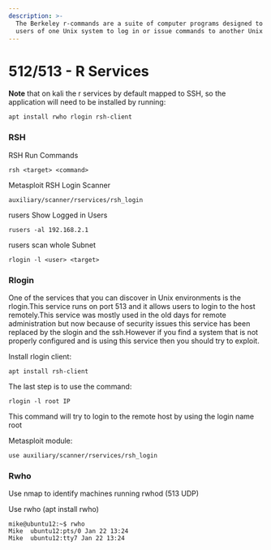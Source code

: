 ```yaml
---
description: >-
  The Berkeley r-commands are a suite of computer programs designed to enable
  users of one Unix system to log in or issue commands to another Unix computer.
---
```


# 512/513 - R Services

**Note** that on kali the r services by default mapped to SSH, so the application will need to be installed by running:

`apt install rwho rlogin rsh-client`

### RSH

RSH Run Commands 

`rsh <target> <command>` 

Metasploit RSH Login Scanner 

`auxiliary/scanner/rservices/rsh_login` 

rusers Show Logged in Users 

`rusers -al 192.168.2.1` 

rusers scan whole Subnet 

`rlogin -l <user> <target>` 

### Rlogin 

One of the services that you can discover in Unix environments is the rlogin.This service runs on port 513 and it allows users to login to the host remotely.This service was mostly used in the old days for remote administration but now because of security issues this service has been replaced by the slogin and the ssh.However if you find a system that is not properly configured and is using this service then you should try to exploit. 

Install rlogin client:  

`apt install rsh-client` 

The last step is to use the command: 

`rlogin -l root IP` 

This command will try to login to the remote host by using the login name root 

Metasploit module: 

`use auxiliary/scanner/rservices/rsh_login` 

### Rwho 

Use nmap to identify machines running rwhod \(513 UDP\) 

Use rwho \(apt install rwho\) 

```text
mike@ubuntu12:~$ rwho 
Mike  ubuntu12:pts/0 Jan 22 13:24 
Mike  ubuntu12:tty7 Jan 22 13:24 
```


